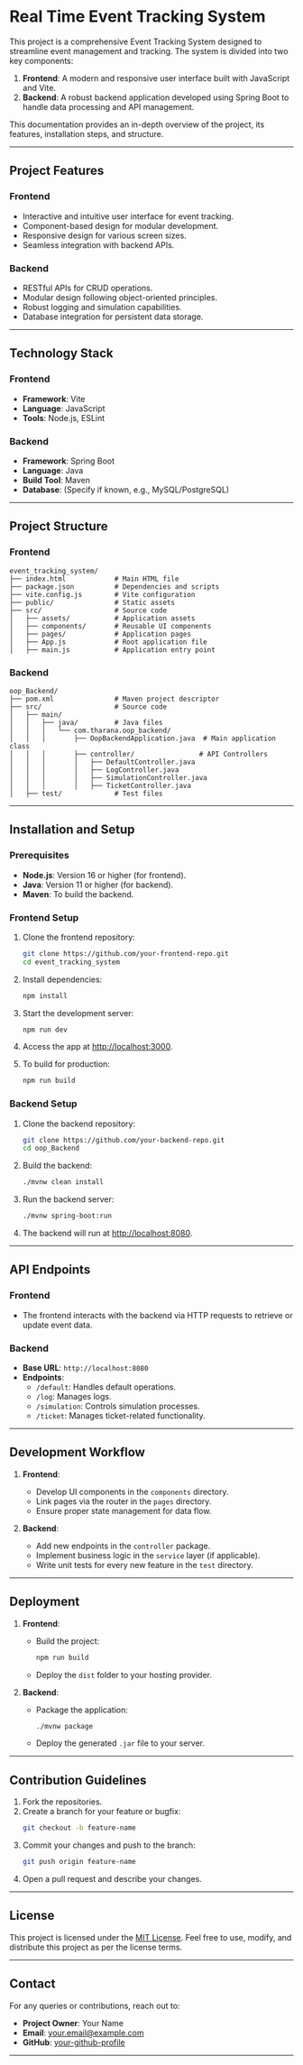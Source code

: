 
# Real Time Event Tracking System

This project is a comprehensive Event Tracking System designed to streamline event management and tracking. The system is divided into two key components:

1. **Frontend**: A modern and responsive user interface built with JavaScript and Vite.
2. **Backend**: A robust backend application developed using Spring Boot to handle data processing and API management.

This documentation provides an in-depth overview of the project, its features, installation steps, and structure.

---

## Project Features

### Frontend
- Interactive and intuitive user interface for event tracking.
- Component-based design for modular development.
- Responsive design for various screen sizes.
- Seamless integration with backend APIs.

### Backend
- RESTful APIs for CRUD operations.
- Modular design following object-oriented principles.
- Robust logging and simulation capabilities.
- Database integration for persistent data storage.

---

## Technology Stack

### Frontend
- **Framework**: Vite
- **Language**: JavaScript
- **Tools**: Node.js, ESLint

### Backend
- **Framework**: Spring Boot
- **Language**: Java
- **Build Tool**: Maven
- **Database**: (Specify if known, e.g., MySQL/PostgreSQL)

---

## Project Structure

### Frontend
```
event_tracking_system/
├── index.html            # Main HTML file
├── package.json          # Dependencies and scripts
├── vite.config.js        # Vite configuration
├── public/               # Static assets
├── src/                  # Source code
│   ├── assets/           # Application assets
│   ├── components/       # Reusable UI components
│   ├── pages/            # Application pages
│   ├── App.js            # Root application file
│   ├── main.js           # Application entry point
```

### Backend
```
oop_Backend/
├── pom.xml               # Maven project descriptor
├── src/                  # Source code
│   ├── main/
│   │   ├── java/         # Java files
│   │   │   └── com.tharana.oop_backend/
│   │   │       ├── OopBackendApplication.java  # Main application class
│   │   │       ├── controller/                # API Controllers
│   │   │       │   ├── DefaultController.java
│   │   │       │   ├── LogController.java
│   │   │       │   ├── SimulationController.java
│   │   │       │   ├── TicketController.java
│   ├── test/             # Test files
```

---

## Installation and Setup

### Prerequisites
- **Node.js**: Version 16 or higher (for frontend).
- **Java**: Version 11 or higher (for backend).
- **Maven**: To build the backend.

### Frontend Setup

1. Clone the frontend repository:
   ```bash
   git clone https://github.com/your-frontend-repo.git
   cd event_tracking_system
   ```

2. Install dependencies:
   ```bash
   npm install
   ```

3. Start the development server:
   ```bash
   npm run dev
   ```

4. Access the app at [http://localhost:3000](http://localhost:3000).

5. To build for production:
   ```bash
   npm run build
   ```

### Backend Setup

1. Clone the backend repository:
   ```bash
   git clone https://github.com/your-backend-repo.git
   cd oop_Backend
   ```

2. Build the backend:
   ```bash
   ./mvnw clean install
   ```

3. Run the backend server:
   ```bash
   ./mvnw spring-boot:run
   ```

4. The backend will run at [http://localhost:8080](http://localhost:8080).

---

## API Endpoints

### Frontend
- The frontend interacts with the backend via HTTP requests to retrieve or update event data.

### Backend
- **Base URL**: `http://localhost:8080`
- **Endpoints**:
  - `/default`: Handles default operations.
  - `/log`: Manages logs.
  - `/simulation`: Controls simulation processes.
  - `/ticket`: Manages ticket-related functionality.

---

## Development Workflow

1. **Frontend**:
   - Develop UI components in the `components` directory.
   - Link pages via the router in the `pages` directory.
   - Ensure proper state management for data flow.

2. **Backend**:
   - Add new endpoints in the `controller` package.
   - Implement business logic in the `service` layer (if applicable).
   - Write unit tests for every new feature in the `test` directory.

---

## Deployment

1. **Frontend**:
   - Build the project:
     ```bash
     npm run build
     ```
   - Deploy the `dist` folder to your hosting provider.

2. **Backend**:
   - Package the application:
     ```bash
     ./mvnw package
     ```
   - Deploy the generated `.jar` file to your server.

---

## Contribution Guidelines

1. Fork the repositories.
2. Create a branch for your feature or bugfix:
   ```bash
   git checkout -b feature-name
   ```
3. Commit your changes and push to the branch:
   ```bash
   git push origin feature-name
   ```
4. Open a pull request and describe your changes.

---

## License

This project is licensed under the [MIT License](LICENSE). Feel free to use, modify, and distribute this project as per the license terms.

---

## Contact

For any queries or contributions, reach out to:
- **Project Owner**: Your Name
- **Email**: your.email@example.com
- **GitHub**: [your-github-profile](https://github.com/your-github-profile)

---

